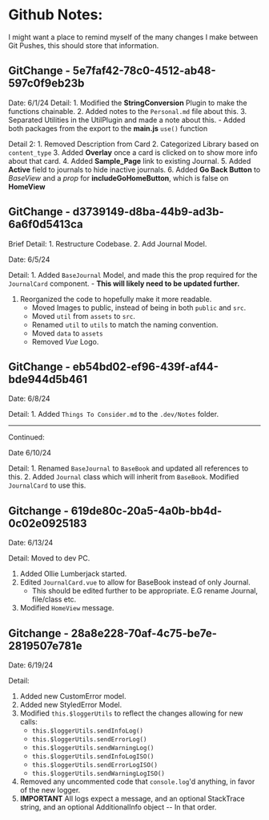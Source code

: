 # Github Notes:

I might want a place to remind myself of the many changes I make between Git Pushes, this should store that information.

## GitChange - 5e7faf42-78c0-4512-ab48-597c0f9eb23b

Date: 6/1/24
Detail:
	1. Modified the **StringConversion** Plugin to make the functions chainable.
	2. Added notes to the `Personal.md` file about this.
	3. Separated Utilities in the UtilPlugin and made a note about this.
      	- Added both packages from the export to the **main.js** `use()` function

Detail 2:
	1. Removed Description from Card
	2. Categorized Library based on `content_type`
	3. Added **Overlay** once a card is clicked on to show more info about that card.
	4. Added **Sample_Page** link to existing Journal.
	5. Added **Active** field to journals to hide inactive journals.
	6. Added **Go Back Button** to *BaseView* and a *prop* for **includeGoHomeButton**, which is false on **HomeView**


## GitChange - d3739149-d8ba-44b9-ad3b-6a6f0d5413ca

Brief Detail: 
	1. Restructure Codebase.
	2. Add Journal Model.
   
Date: 6/5/24

Detail: 
	1. Added `BaseJournal` Model, and made this the prop required for the `JournalCard` component. 
   	- **This will likely need to be updated further.**
  1. Reorganized the code to hopefully make it more readable.
     - Moved Images to public, instead of being in both `public` and `src`.
     - Moved `util` from `assets` to `src`.
     - Renamed `util` to `utils` to match the naming convention.
     - Moved `data` to `assets`
     - Removed *Vue* Logo.


## GitChange - eb54bd02-ef96-439f-af44-bde944d5b461

Date: 6/8/24

Detail:
	1. Added `Things To Consider.md` to the `.dev/Notes` folder.

---
Continued:

Date 6/10/24

Detail:
	1. Renamed `BaseJournal` to `BaseBook` and updated all references to this.
	2. Added `Journal` class which will inherit from `BaseBook`. Modified `JournalCard` to use this.

## Gitchange - 619de80c-20a5-4a0b-bb4d-0c02e0925183

Date: 6/13/24

Detail: Moved to dev PC.
1. Added Ollie Lumberjack started.
2. Edited `JournalCard.vue` to allow for BaseBook instead of only Journal. 
   - This should be edited further to be appropriate. E.G rename Journal, file/class etc.
3. Modified `HomeView` message.

## Gitchange - 28a8e228-70af-4c75-be7e-2819507e781e

Date: 6/19/24

Detail:
1. Added new CustomError model.
2. Added new StyledError Model.
3. Modified `this.$loggerUtils` to reflect the changes allowing for new calls:
   - `this.$loggerUtils.sendInfoLog()`
   - `this.$loggerUtils.sendErrorLog()`
   - `this.$loggerUtils.sendWarningLog()`
   - `this.$loggerUtils.sendInfoLogISO()`
   - `this.$loggerUtils.sendErrorLogISO()`
   - `this.$loggerUtils.sendWarningLogISO()`
4. Removed any uncommented code that `console.log`'d anything, in favor of the new logger.
5. **IMPORTANT** All logs expect a message, and an optional StackTrace string, and an optional AdditionalInfo object -- In that order.